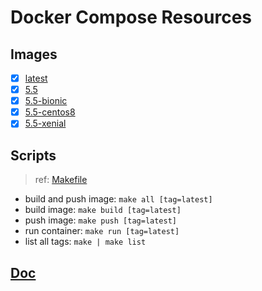 # Docker Compose Resources

## Images

- [x] [latest](./latest/Dockerfile)
- [x] [5.5](./5.5/Dockerfile)
- [x] [5.5-bionic](./5.5-bionic/Dockerfile)
- [x] [5.5-centos8](./5.5-centos8/Dockerfile)
- [x] [5.5-xenial](./5.5-xenial/Dockerfile)

## Scripts

>ref: [Makefile](./Makefile)

- build and push image: `make all [tag=latest]`
- build image: `make build [tag=latest]`
- push image: `make push [tag=latest]`
- run container: `make run [tag=latest]`
- list all tags: `make | make list`

## [Doc](https://github.com/jenkinsci/docker/blob/master/README.md)
